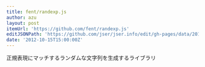 ```yaml
---
title: fent/randexp.js
author: azu
layout: post
itemUrl: 'https://github.com/fent/randexp.js'
editJSONPath: 'https://github.com/jser/jser.info/edit/gh-pages/data/2012/10/index.json'
date: '2012-10-15T15:00:00Z'
---
```

正規表現にマッチするランダムな文字列を生成するライブラリ

